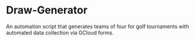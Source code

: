 # Draw-Generator
An automation script that generates teams of four for golf tournaments with automated data collection via GCloud forms.
